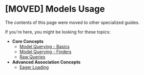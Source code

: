 # \[MOVED\] Models Usage

The contents of this page were moved to other specialized guides.

If you're here, you might be looking for these topics:

* **Core Concepts**
  * [Model Querying - Basics](model-querying-basics.html)
  * [Model Querying - Finders](model-querying-finders.html)
  * [Raw Queries](raw-queries.html)
* **Advanced Association Concepts**
  * [Eager Loading](eager-loading.html)